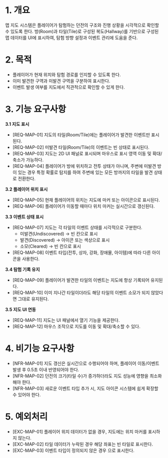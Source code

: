 # **1. 개요**

맵 지도 시스템은 플레이어가 탐험하는 던전의 구조와 진행 상황을 시각적으로 확인할 수 있도록 한다. 방(Room)과 타일(Tile)로 구성된 복도(Hallway)를 기반으로 구성된 맵 데이터를 UI에 표시하여, 탐험 방향 설정과 이벤트 관리에 도움을 준다.

# **2. 목적**

- 플레이어가 현재 위치와 탐험 경로를 인지할 수 있도록 한다.
- 이미 발견한 구역과 미발견 구역을 구분하여 표시한다.
- 이벤트 발생 여부를 지도에서 직관적으로 확인할 수 있게 한다.

# **3. 기능 요구사항**

**3.1 지도 표시**

- [REQ-MAP-01] 지도의 타일(Room/Tile)에는 플레이어가 발견한 이벤트만 표시된다.
- [REQ-MAP-02] 미발견 타일(Room/Tile)의 이벤트는 빈 상태로 표시된다.
- [REQ-MAP-03] 지도는 2D UI 패널로 표시되며 마우스로 표시 영역 이동 및 확대/축소가 가능하다.
- [REQ-MAP-04] 플레이어가 방에 위치하고 전투 상태가 아니며, 주변에 미발견 방이 있는 경우 특정 확률로 탐지를 하여 주변에 있는 모든 방까지의 타일을 발견 상태로 전환한다.

**3.2 플레이어 위치 표시**

- [REQ-MAP-05] 현재 플레이어의 위치는 지도에 마커 또는 아이콘으로 표시된다.
- [REQ-MAP-06] 플레이어가 이동할 때마다 위치 마커는 실시간으로 갱신된다.

**3.3 이벤트 상태 표시**

- [REQ-MAP-07] 지도는 각 타일의 이벤트 상태를 시각적으로 구분한다.
    - 미발견(Undiscovered) → 빈 칸으로 표시
    - 발견(Discovered) → 아이콘 또는 색상으로 표시
    - 소모(Cleared) → 빈 칸으로 표시
- [REQ-MAP-08] 이벤트 타입(전투, 상자, 강화, 장애물, 아이템)에 따라 다른 아이콘을 사용한다.

**3.4 탐험 기록 유지**

- [REQ-MAP-09] 플레이어가 발견한 타일의 이벤트는 지도에 항상 기록되어 유지된다.
- [REQ-MAP-10] 이미 지나간 타일이더라도 해당 타일의 이벤트 소모가 되지 않았다면 그대로 유지된다.

**3.5 지도 UI 연동**

- [REQ-MAP-11] 지도는 UI 패널에서 열기 기능을 제공한다.
- [REQ-MAP-12] 마우스 조작으로 지도를 이동 및 확대/축소할 수 있다.

# **4. 비기능 요구사항**

- [NFR-MAP-01] 지도 갱신은 실시간으로 수행되어야 하며, 플레이어 이동/이벤트 발생 후 0.5초 이내 반영되어야 한다.
- [NFR-MAP-02] 던전의 크기(타일 수)가 증가하더라도 지도 성능에 영향을 최소화해야 한다.
- [NFR-MAP-03] 새로운 이벤트 타입 추가 시, 지도 아이콘 시스템에 쉽게 확장할 수 있어야 한다.

# **5. 예외처리**

- [EXC-MAP-01] 플레이어 위치 데이터가 없을 경우, 지도에는 위치 마커를 표시하지 않는다.
- [EXC-MAP-02] 타일 데이터가 누락된 경우 해당 좌표는 빈 타일로 표시한다.
- [EXC-MAP-03] 이벤트 타입이 정의되지 않은 경우 으로 표시한다.